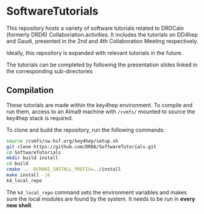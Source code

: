 # SoftwareTutorials


This repository hosts a variety of software tutorials related to DRDCalo (formerly DRD6) Collaboriation.activities.
It includes the tutorials on DD4hep and Gaudi, presented in the 2nd and 4th Collaboration Meeting respectively.

Ideally, this repository is expanded with relevant tutorials in the future.

The tutorials can be completed by following the presentation slides linked in the corresponding sub-directories


## Compilation

These tutorials are made within the key4hep environment.
To compile and run them, access to an Alma9 machine with `/cvmfs/` mounted to source the key4hep stack is required.

To clone and build the repository, run the following commands:


``` bash
source /cvmfs/sw.hsf.org/key4hep/setup.sh
git clone https://github.com/DRD6/SoftwareTutorials.git
cd SoftwareTutorials
mkdir build install
cd build
cmake .. -DCMAKE_INSTALL_PREFIX=../install
make install -j6
k4_local_repo
```

The `k4_local_repo` command sets the environment variables and makes sure the local modules are found by the system.
It needs to be run in **every new shell**.
